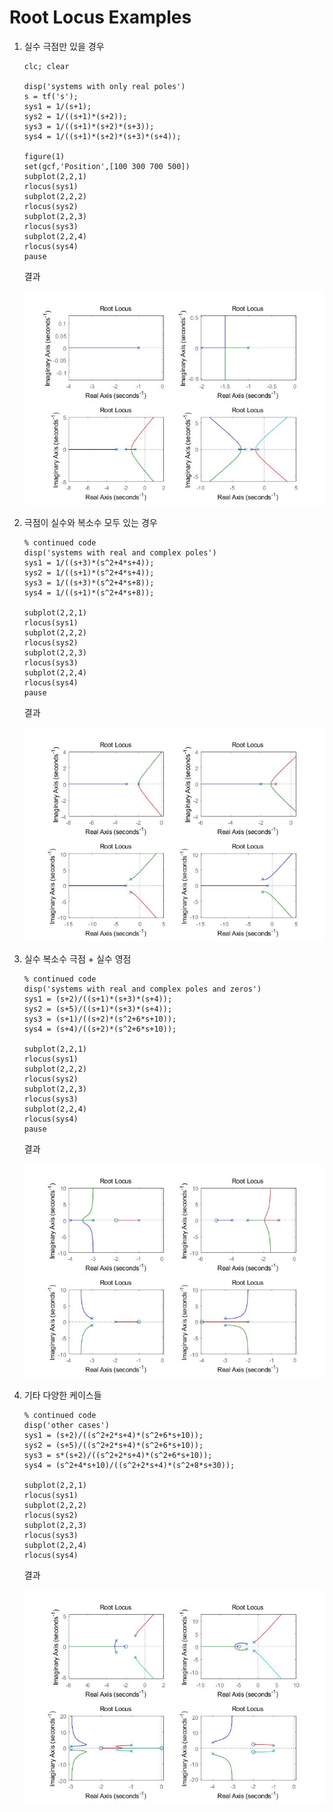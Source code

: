 # Root Locus Examples

1. 실수 극점만 있을 경우
    ```
    clc; clear
    
    disp('systems with only real poles')
    s = tf('s');
    sys1 = 1/(s+1);
    sys2 = 1/((s+1)*(s+2));
    sys3 = 1/((s+1)*(s+2)*(s+3));
    sys4 = 1/((s+1)*(s+2)*(s+3)*(s+4));
    
    figure(1)
    set(gcf,'Position',[100 300 700 500])
    subplot(2,2,1)
    rlocus(sys1)
    subplot(2,2,2)
    rlocus(sys2)
    subplot(2,2,3)
    rlocus(sys3)
    subplot(2,2,4)
    rlocus(sys4)
    pause
    ```
    결과
    
    ![Alt text](https://github.com/goodgodgd/Fall_2018_Lectures/blob/master/figures/rlocus1.jpg)

2. 극점이 실수와 복소수 모두 있는 경우
    ```
    % continued code
    disp('systems with real and complex poles')
    sys1 = 1/((s+3)*(s^2+4*s+4));
    sys2 = 1/((s+1)*(s^2+4*s+4));
    sys3 = 1/((s+3)*(s^2+4*s+8));
    sys4 = 1/((s+1)*(s^2+4*s+8));
    
    subplot(2,2,1)
    rlocus(sys1)
    subplot(2,2,2)
    rlocus(sys2)
    subplot(2,2,3)
    rlocus(sys3)
    subplot(2,2,4)
    rlocus(sys4)
    pause
    ```
    결과
    
    ![Alt text](https://github.com/goodgodgd/Fall_2018_Lectures/blob/master/figures/rlocus2.jpg)

3. 실수 복소수 극점 + 실수 영점
    ```
    % continued code
    disp('systems with real and complex poles and zeros')
    sys1 = (s+2)/((s+1)*(s+3)*(s+4));
    sys2 = (s+5)/((s+1)*(s+3)*(s+4));
    sys3 = (s+1)/((s+2)*(s^2+6*s+10));
    sys4 = (s+4)/((s+2)*(s^2+6*s+10));
    
    subplot(2,2,1)
    rlocus(sys1)
    subplot(2,2,2)
    rlocus(sys2)
    subplot(2,2,3)
    rlocus(sys3)
    subplot(2,2,4)
    rlocus(sys4)
    pause
    ```
    결과
    
    ![Alt text](https://github.com/goodgodgd/Fall_2018_Lectures/blob/master/figures/rlocus3.jpg)
    
4. 기타 다양한 케이스들
    ```
    % continued code
    disp('other cases')
    sys1 = (s+2)/((s^2+2*s+4)*(s^2+6*s+10));
    sys2 = (s+5)/((s^2+2*s+4)*(s^2+6*s+10));
    sys3 = s*(s+2)/((s^2+2*s+4)*(s^2+6*s+10));
    sys4 = (s^2+4*s+10)/((s^2+2*s+4)*(s^2+8*s+30));
    
    subplot(2,2,1)
    rlocus(sys1)
    subplot(2,2,2)
    rlocus(sys2)
    subplot(2,2,3)
    rlocus(sys3)
    subplot(2,2,4)
    rlocus(sys4)
    ```
    결과
    
    ![Alt text](https://github.com/goodgodgd/Fall_2018_Lectures/blob/master/figures/rlocus4.jpg)
